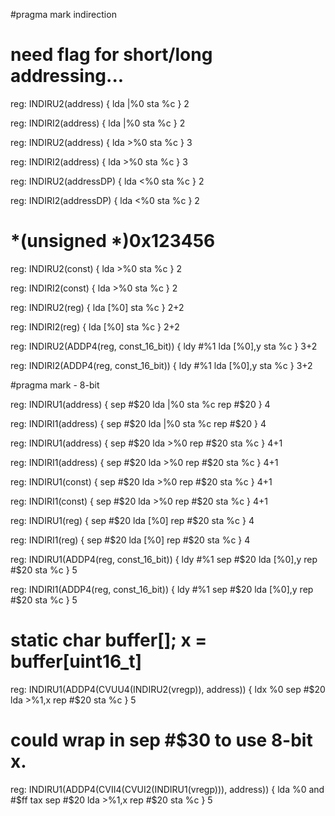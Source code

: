 #pragma mark indirection
# need flag for short/long addressing...

reg: INDIRU2(address) {
	lda |%0
	sta %c
} 2

reg: INDIRI2(address) {
    lda |%0
    sta %c
} 2


reg: INDIRU2(address) {
	lda >%0
	sta %c
} 3

reg: INDIRI2(address) {
    lda >%0
    sta %c
} 3

reg: INDIRU2(addressDP) {
    lda <%0
    sta %c
} 2

reg: INDIRI2(addressDP) {
    lda <%0
    sta %c
} 2

# *(unsigned *)0x123456

reg: INDIRU2(const) {
    lda >%0
    sta %c
} 2

reg: INDIRI2(const) {
    lda >%0
    sta %c
} 2


reg: INDIRU2(reg) {
    lda [%0]
    sta %c
} 2+2

reg: INDIRI2(reg) {
    lda [%0]
    sta %c
} 2+2

reg: INDIRU2(ADDP4(reg, const_16_bit)) {
    ldy #%1
    lda [%0],y
    sta %c
} 3+2

reg: INDIRI2(ADDP4(reg, const_16_bit)) {
    ldy #%1
    lda [%0],y
    sta %c
} 3+2



#pragma mark - 8-bit

reg: INDIRU1(address) {
    sep #$20
    lda |%0
    sta %c
    rep #$20
} 4

reg: INDIRI1(address) {
    sep #$20
    lda |%0
    sta %c
    rep #$20
} 4

reg: INDIRU1(address) {
    sep #$20
    lda >%0
    rep #$20
    sta %c
} 4+1

reg: INDIRI1(address) {
    sep #$20
    lda >%0
    rep #$20
    sta %c
} 4+1

reg: INDIRU1(const) {
    sep #$20
    lda >%0
    rep #$20
    sta %c
} 4+1

reg: INDIRI1(const) {
    sep #$20
    lda >%0
    rep #$20
    sta %c
} 4+1


reg: INDIRU1(reg) {
    sep #$20
    lda [%0]
    rep #$20
    sta %c
} 4

reg: INDIRI1(reg) {
    sep #$20
    lda [%0]
    rep #$20
    sta %c
} 4

reg: INDIRU1(ADDP4(reg, const_16_bit)) {
    ldy #%1
    sep #$20
    lda [%0],y
    rep #$20
    sta %c
} 5

reg: INDIRI1(ADDP4(reg, const_16_bit)) {
    ldy #%1
    sep #$20
    lda [%0],y
    rep #$20
    sta %c
} 5



# static char buffer[]; x = buffer[uint16_t]
reg: INDIRU1(ADDP4(CVUU4(INDIRU2(vregp)), address)) {
    ldx %0
    sep #$20
    lda >%1,x
    rep #$20
    sta %c
} 5


# could wrap in sep #$30 to use 8-bit x.
reg: INDIRU1(ADDP4(CVII4(CVUI2(INDIRU1(vregp))), address)) {
    lda %0
    and #$ff
    tax
    sep #$20
    lda >%1,x
    rep #$20
    sta %c 
} 5
